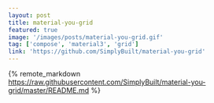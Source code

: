 ```yaml
---
layout: post
title: material-you-grid
featured: true
image: '/images/posts/material-you-grid.gif'
tag: ['compose', 'material3', 'grid']
link: 'https://github.com/SimplyBuilt/material-you-grid'
---
```


{% remote_markdown https://raw.githubusercontent.com/SimplyBuilt/material-you-grid/master/README.md %}
